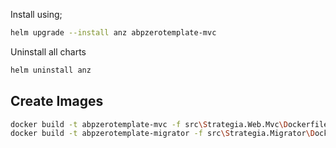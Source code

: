 Install using;

```bash
helm upgrade --install anz abpzerotemplate-mvc
```

Uninstall all charts

```bash
helm uninstall anz
```

## Create Images

```bash
docker build -t abpzerotemplate-mvc -f src\Strategia.Web.Mvc\Dockerfile .
docker build -t abpzerotemplate-migrator -f src\Strategia.Migrator\Dockerfile .
```
